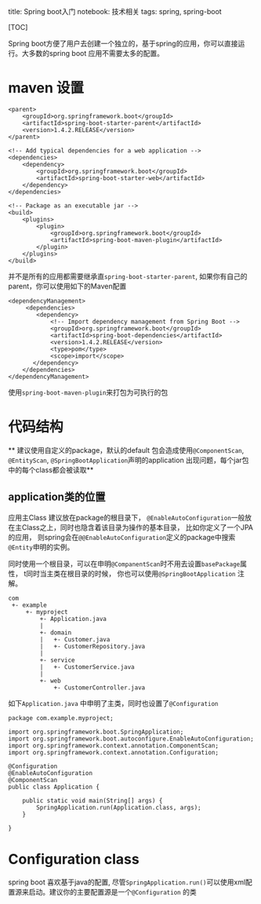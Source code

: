 title: Spring boot入门
notebook: 技术相关
tags: spring, spring-boot

[TOC]

Spring boot方便了用户去创建一个独立的，基于spring的应用，你可以直接运行。大多数的spring boot 应用不需要太多的配置。 

# maven 设置

    <parent>
        <groupId>org.springframework.boot</groupId>
        <artifactId>spring-boot-starter-parent</artifactId>
        <version>1.4.2.RELEASE</version>
    </parent>

    <!-- Add typical dependencies for a web application -->
    <dependencies>
        <dependency>
            <groupId>org.springframework.boot</groupId>
            <artifactId>spring-boot-starter-web</artifactId>
        </dependency>
    </dependencies>

    <!-- Package as an executable jar -->
    <build>
        <plugins>
            <plugin>
                <groupId>org.springframework.boot</groupId>
                <artifactId>spring-boot-maven-plugin</artifactId>
            </plugin>
        </plugins>
    </build>

并不是所有的应用都需要继承直``spring-boot-starter-parent``, 如果你有自己的parent，你可以使用如下的Maven配置

    <dependencyManagement>
         <dependencies>
            <dependency>
                <!-- Import dependency management from Spring Boot -->
                <groupId>org.springframework.boot</groupId>
                <artifactId>spring-boot-dependencies</artifactId>
                <version>1.4.2.RELEASE</version>
                <type>pom</type>
                <scope>import</scope>
           </dependency>
        </dependencies>
    </dependencyManagement>

使用``spring-boot-maven-plugin``来打包为可执行的包

# 代码结构
** 建议使用自定义的package，默认的default 包会造成使用``@ComponentScan``, ``@EntityScan``, ``@SpringBootApplication``声明的application 出现问题，每个jar包中的每个class都会被读取**

## application类的位置

应用主Class 建议放在package的根目录下， ``@EnableAutoConfiguration``一般放在主Class之上，同时也隐含着该目录为操作的基本目录， 比如你定义了一个JPA的应用， 则spring会在``@@EnableAutoConfiguration``定义的package中搜索``@Entity``申明的实例。

同时使用一个根目录，可以在申明``@CompanentScan``时不用去设置``basePackage``属性， t同时当主类在根目录的时候， 你也可以使用``@SpringBootApplication`` 注解。

    com
     +- example
         +- myproject
             +- Application.java
             |
             +- domain
             |   +- Customer.java
             |   +- CustomerRepository.java
             |
             +- service
             |   +- CustomerService.java
             |
             +- web
                 +- CustomerController.java

如下``Application.java`` 中申明了主类，同时也设置了``@Configuration``

    package com.example.myproject;

    import org.springframework.boot.SpringApplication;
    import org.springframework.boot.autoconfigure.EnableAutoConfiguration;
    import org.springframework.context.annotation.ComponentScan;
    import org.springframework.context.annotation.Configuration;

    @Configuration
    @EnableAutoConfiguration
    @ComponentScan
    public class Application {

        public static void main(String[] args) {
            SpringApplication.run(Application.class, args);
        }

    }

# Configuration class

spring boot 喜欢基于java的配置, 尽管``SpringApplication.run()``可以使用xml配置源来启动。建议你的主要配置源是一个``@Configuration`` 的类

